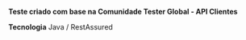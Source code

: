 **Teste criado com base na Comunidade Tester Global - API Clientes**

**Tecnologia**
Java / RestAssured
